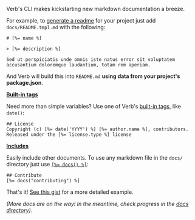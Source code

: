 Verb's CLI makes kickstarting new markdown documentation a breeze.

For example, to [generate a readme](https://github.com/assemble/generator-verb) for your project just add `docs/README.tmpl.md` with the following:

```
# [%= name %]

> [%= description %]

Sed ut perspiciatis unde omnis iste natus error sit voluptatem
accusantium doloremque laudantium, totam rem aperiam.
```
And Verb will build this into `README.md` **using data from your project's package.json**.

**[Built-in tags](./docs/tags.md)**

Need more than simple variables? Use one of Verb's [built-in tags](./docs/tags.md), like `date()`:

```
## License
Copyright (c) [%= date('YYYY') %] [%= author.name %], contributors.
Released under the [%= license.type %] license
```

**[Includes](./docs/tags.md#include)**

Easily include other documents. To use any markdown file in the `docs/` directory just use [`[%= docs() %]`](./docs/tags.md#docs):

```
## Contribute
[%= docs("contributing") %]
```

That's it! [See this gist](https://gist.github.com/jonschlinkert/9712957) for a more detailed example.

_(More docs are on the way! In the meantime, check progress in the [docs directory](./docs))_.